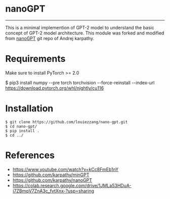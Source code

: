 
# nanoGPT
---
This is a minimal implemention of GPT-2 model to understand the basic concept of GPT-2 model architecture.
This module was forked and modified from [nanoGPT](https://github.com/karpathy/nanoGPT) git repo of Andrej karpathy.

# Requirements
Make sure to install PyTorch >= 2.0

$ pip3 install numpy --pre torch torchvision --force-reinstall --index-url https://download.pytorch.org/whl/nightly/cu116


# Installation
```
$ git clone https://github.com/louiezzang/nano-gpt.git
$ cd nano-gpt/
$ pip install .
$ cd ../
```

# References
- https://www.youtube.com/watch?v=kCc8FmEb1nY
- https://github.com/karpathy/minGPT
- https://github.com/karpathy/nanoGPT 
- https://colab.research.google.com/drive/1JMLa53HDuA-i7ZBmqV7ZnA3c_fvtXnx-?usp=sharing